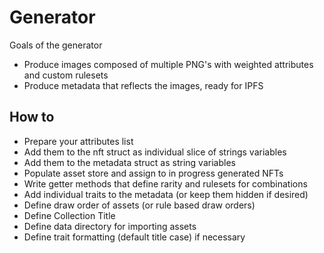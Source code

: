 # Generator
Goals of the generator
- Produce images composed of multiple PNG's with weighted attributes and custom rulesets
- Produce metadata that reflects the images, ready for IPFS

## How to
- Prepare your attributes list
- Add them to the nft struct as individual slice of strings variables
- Add them to the metadata struct as string variables
- Populate asset store and assign to in progress generated NFTs
- Write getter methods that define rarity and rulesets for combinations
- Add individual traits to the metadata (or keep them hidden if desired)
- Define draw order of assets (or rule based draw orders)
- Define Collection Title
- Define data directory for importing assets
- Define trait formatting (default title case) if necessary